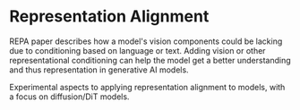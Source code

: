 # Representation Alignment

REPA paper describes how a model's vision components could be lacking due to conditioning based on language or text. Adding vision or other representational conditioning can help the model get a better understanding and thus representation in generative AI models.

Experimental aspects to applying representation alignment to models, with a focus on diffusion/DiT models.



